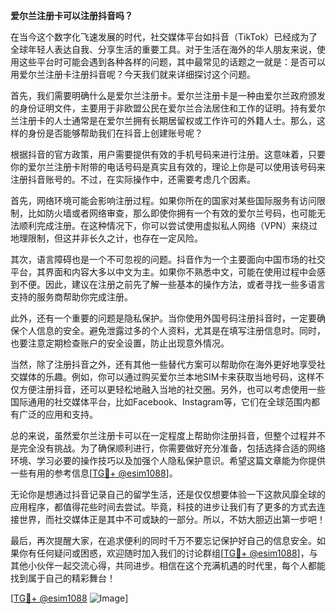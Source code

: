 **爱尔兰注册卡可以注册抖音吗？**

在当今这个数字化飞速发展的时代，社交媒体平台如抖音（TikTok）已经成为了全球年轻人表达自我、分享生活的重要工具。对于生活在海外的华人朋友来说，使用这些平台时可能会遇到各种各样的问题，其中最常见的话题之一就是：是否可以用爱尔兰注册卡注册抖音呢？今天我们就来详细探讨这个问题。

首先，我们需要明确什么是爱尔兰注册卡。爱尔兰注册卡是一种由爱尔兰政府颁发的身份证明文件，主要用于非欧盟公民在爱尔兰合法居住和工作的证明。持有爱尔兰注册卡的人士通常是在爱尔兰拥有长期居留权或工作许可的外籍人士。那么，这样的身份是否能够帮助我们在抖音上创建账号呢？

根据抖音的官方政策，用户需要提供有效的手机号码来进行注册。这意味着，只要你的爱尔兰注册卡附带的电话号码是真实且有效的，理论上你是可以使用该号码来注册抖音账号的。不过，在实际操作中，还需要考虑几个因素。

首先，网络环境可能会影响注册过程。如果你所在的国家对某些国际服务有访问限制，比如防火墙或者网络审查，那么即使你拥有一个有效的爱尔兰号码，也可能无法顺利完成注册。在这种情况下，你可以尝试使用虚拟私人网络（VPN）来绕过地理限制，但这并非长久之计，也存在一定风险。

其次，语言障碍也是一个不可忽视的问题。抖音作为一个主要面向中国市场的社交平台，其界面和内容大多以中文为主。如果你不熟悉中文，可能在使用过程中会感到不便。因此，建议在注册之前先了解一些基本的操作方法，或者寻找一些多语言支持的服务商帮助你完成注册。

此外，还有一个重要的问题是隐私保护。当你使用外国号码注册抖音时，一定要确保个人信息的安全。避免泄露过多的个人资料，尤其是在填写注册信息时。同时，也要注意定期检查账户的安全设置，防止出现意外情况。

当然，除了注册抖音之外，还有其他一些替代方案可以帮助你在海外更好地享受社交媒体的乐趣。例如，你可以通过购买爱尔兰本地SIM卡来获取当地号码，这样不仅方便注册抖音，还可以更轻松地融入当地的社交圈。另外，也可以考虑使用一些国际通用的社交媒体平台，比如Facebook、Instagram等，它们在全球范围内都有广泛的应用和支持。

总的来说，虽然爱尔兰注册卡可以在一定程度上帮助你注册抖音，但整个过程并不是完全没有挑战。为了确保顺利进行，你需要做好充分准备，包括选择合适的网络环境、学习必要的操作技巧以及加强个人隐私保护意识。希望这篇文章能为你提供一些有用的参考信息[[TG💪+ @esim1088](https://t.me/s/esim1088)]。

无论你是想通过抖音记录自己的留学生活，还是仅仅想要体验一下这款风靡全球的应用程序，都值得花些时间去尝试。毕竟，科技的进步让我们有了更多的方式去连接世界，而社交媒体正是其中不可或缺的一部分。所以，不妨大胆迈出第一步吧！

最后，再次提醒大家，在追求便利的同时千万不要忘记保护好自己的信息安全。如果你有任何疑问或困惑，欢迎随时加入我们的讨论群组[[TG💪+ @esim1088](https://t.me/s/esim1088)]，与其他小伙伴一起交流心得，共同进步。相信在这个充满机遇的时代里，每个人都能找到属于自己的精彩舞台！

[[TG💪+ @esim1088](https://t.me/s/esim1088) ![Image](https://i.postimg.cc/4NQfJmqS/Snipaste-2025-05-13-00-14-12.png)]